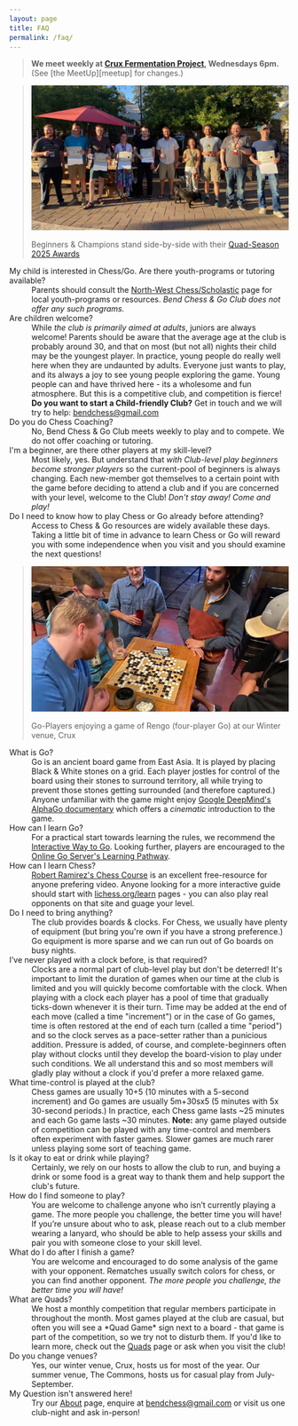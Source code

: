 ```yaml
---
layout: page
title: FAQ
permalink: /faq/
---
```

<!---
> **We meet weekly at <a href="https://goo.gl/maps/xtNfqUNEgyt6JbQCA">Crux Fermentation Project</a>,
> Wednesdays 6pm.** (See [the MeetUp][meetup] for changes.)
--->
> **We meet weekly at <a href="https://www.cruxfermentation.com/">Crux Fermentation Project</a>,
> Wednesdays 6pm.** (See [the MeetUp][meetup] for changes.)

<blockquote class="page-banner">
<img class="page-banner" src="/assets/images/photos/2025-07-winners-2025.jpg" alt="This season's award winners." />
<p>Beginners &amp; Champions stand side-by-side with their <a href="/news/quads/2025/07/09/season-roundup-2025.html#2025-quad-season-awards">Quad-Season 2025 Awards</a></p>
</blockquote>
<aside data-contentsjs
  data-tags="dt"
  class="page-context-right">
</aside>
<dl>
  <dt> My child is interested in Chess/Go. Are there youth-programs or tutoring available?</dt>
  <dd>Parents should consult the <a href="https://nwchess.com/scholastic/index.htm">North-West Chess/Scholastic</a> page for local youth-programs or resources. <em>Bend Chess &amp; Go Club does not offer any such programs.</em></dd>
  <dt>Are children welcome?</dt>
  <dd>While <em>the club is primarily aimed at adults</em>, juniors are always welcome! Parents should be aware that the average age at the club is probably around 30, and that on most (but not all) nights their child may be the youngest player. In practice, young people do really well here when they are undaunted by adults. Everyone just wants to play, and its always a joy to see young people exploring the game. Young people can and have thrived here - its a wholesome and fun atmosphere. But this is a competitive club, and competition is fierce! <strong>Do you want to start a Child-friendly Club?</strong> Get in touch and we will try to help: <a href="mailto:bendchess@gmail.com">bendchess@gmail.com</a></dd>
  <dt>Do you do Chess Coaching?</dt>
  <dd>No, Bend Chess &amp; Go Club meets weekly to play and to compete. We do not offer coaching or tutoring.</dd>
  <dt>I'm a beginner, are there other players at my skill-level?</dt>
  <dd>Most likely, yes. But understand that <em>with Club-level play beginners become stronger players</em> so the current-pool of beginners is always changing. Each new-member got themselves to a certain point with the game before deciding to attend a club and if you are concerned with your level, welcome to the Club! <em>Don't stay away! Come and play!</em></dd>
  <dt>Do I need to know how to play Chess or Go already before attending?</dt>
  <dd>Access to Chess &amp; Go resources are widely available these days. Taking a little bit of time in advance to learn Chess or Go will reward you with some independence when you visit and you should examine the next questions!</dd>
  <blockquote class="page-context-right">
    <img src="/assets/images/photos/2024-08-go-players-playing-rengo.jpg" alt="Go Players gathered around a rare game of Rengo (four-player Go) at our Winter venue, Crux" />
    <p>Go-Players enjoying a game of Rengo (four-player Go) at our Winter venue, Crux</p>
  </blockquote>
  <dt>What is Go?</dt>
  <dd>Go is an ancient board game from East Asia. It is played by placing Black &amp; White stones on a grid. Each player jostles for control of the board using their stones to surround territory, all while trying to prevent those stones getting surrounded (and therefore captured.) Anyone unfamiliar with the game might enjoy <a href="https://www.youtube.com/watch?v=WXuK6gekU1Y">Google DeepMind's AlphaGo documentary</a> which offers a <em>cinematic</em> introduction to the game.</dd>
  <dt>How can I learn Go?</dt>
  <dd>For a practical start towards learning the rules, we recommend the <a href="https://way-to-go.gitlab.io/">Interactive Way to Go</a>. Looking further, players are encouraged to the <a href="https://online-go.com/learn-to-play-go">Online Go Server's Learning Pathway</a>.</dd>
  <dt>How can I learn Chess?</dt>
  <dd><a href="https://youtube.com/playlist?list=PLQKBpQZcRycrvUUxLdVmlfMChJS0S5Zw0&si=pzXJaBGqOynIT9fZ">Robert Ramirez's Chess Course</a> is an excellent free-resource for anyone prefering video. Anyone looking for a more interactive guide should start with <a href="https://lichess.org/learn">lichess.org/learn</a> pages - you can also play real opponents on that site and guage your level.</dd>
  <dt>Do I need to bring anything?</dt>
  <dd>The club provides boards &amp; clocks. For Chess, we usually have plenty of equipment (but bring you're own if you have a strong preference.) Go equipment is more sparse and we can run out of Go boards on busy nights.</dd>
  <dt>I’ve never played with a clock before, is that required?</dt>
  <dd>Clocks are a normal part of club-level play but don't be deterred! It's important to limit the duration of games when our time at the club is limited and you will quickly become comfortable with the clock. When playing with a clock each player has a pool of time that gradually ticks-down whenever it is their turn. Time may be added at the end of each move (called a time "increment") or in the case of Go games, time is often restored at the end of each turn (called a time "period") and so the clock serves as a pace-setter rather than a punicious addition. Pressure is added, of course, and complete-beginners often play without clocks until they develop the board-vision to play under such conditions. We all understand this and so most members will gladly play without a clock if you'd prefer a more relaxed game.</dd>
  <dt>What time-control is played at the club?</dt>
  <dd>Chess games are usually 10+5 (10 minutes with a 5-second increment) and Go games are usually 5m+30sx5 (5 minutes with 5x 30-second periods.) In practice, each Chess game lasts ~25 minutes and each Go game lasts ~30 minutes. <strong>Note:</strong> any game played outside of competition can be played with any time-control and members often experiment with faster games. Slower games are much rarer unless playing some sort of teaching game.</dd>
  <dt>Is it okay to eat or drink while playing? </dt>
  <dd>Certainly, we rely on our hosts to allow the club to run, and buying a drink or some food is a great way to thank them and help support the club's future.</dd>
  <dt>How do I find someone to play? </dt>
  <dd>You are welcome to challenge anyone who isn’t currently playing a game. The more people you challenge, the better time you will have! If you’re unsure about who to ask, please reach out to a club member wearing a lanyard, who should be able to help assess your skills and pair you with someone close to your skill level.</dd>
  <dt>What do I do after I finish a game? </dt>
  <dd>You are welcome and encouraged to do some analysis of the game with your opponent. Rematches usually switch colors for chess, or you can find another opponent. <em>The more people you challenge, the better time you will have!</em></dd>
  <dt>What are Quads? </dt>
  <dd>We host a monthly competition that regular members participate in throughout the month. Most games played at the club are casual, but often you will see a *Quad Game* sign next to a board - that game is part of the competition, so we try not to disturb them. If you'd like to learn more, check out the <a href="/quads/">Quads</a> page or ask when you visit the club!</dd>
  <dt>Do you change venues?</dt>
  <dd>Yes, our winter venue, Crux, hosts us for most of the year. Our summer venue, The Commons, hosts us for casual play from July-September.</dd>
  <dt>My Question isn't answered here!</dt>
  <dd>Try our <a href="/about/">About</a> page, enquire at <a href="mailto:bendchess@gmail.com">bendchess@gmail.com</a> or visit us one club-night and ask in-person!</dd>
</dl>
